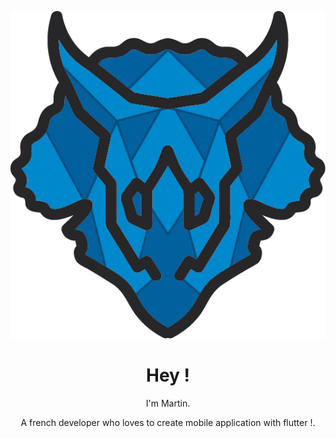 [![Banner GitHub](https://github.com/Tri7Ratops/Tri7Ratops/raw/master/assets/logo_tri7ratops.png)](https://github.com/Tri7Ratops)
<h1 align='center'>
    Hey !
</h1>
<p align='center'>
    I'm Martin.
</p>
<p align='center'>
   A french developer who loves to create mobile application with flutter !</a>.
</p>